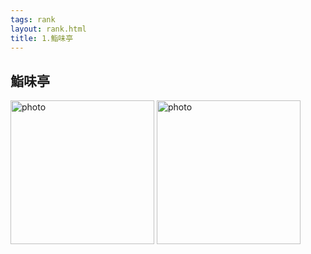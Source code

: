 ```yaml
---
tags: rank
layout: rank.html
title: 1.鮨味亭
---
```



<h2>鮨味亭</h2>

<img src="https://guangdong-group.com/wp-content/uploads/2019/11/%E9%AE%A8%E5%91%B3%E4%BA%AD.jpg" alt="photo" width="230" height="230">
<img src="https://static8.orstatic.com/userphoto/doorphoto/B/8XC/01RH2J9261FB4D89D97426px.jpg" alt="photo" width="230" height="230">

